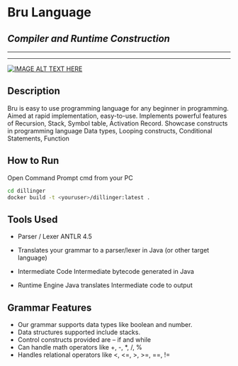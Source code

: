 #  Bru Language  
## *Compiler and Runtime Construction*
---
***
[![IMAGE ALT TEXT HERE](http://img.youtube.com/vi/YOUTUBE_VIDEO_ID_HERE/0.jpg)](http://www.youtube.com/watch?v=YOUTUBE_VIDEO_ID_HERE)
## Description
Bru is easy to use programming language for any beginner in programming. Aimed at rapid implementation, easy-to-use. Implements powerful 
features of Recursion, Stack, Symbol table, Activation Record. Showcase constructs in programming language Data types, Looping constructs, 
Conditional Statements, Function


## How to Run
Open Command Prompt cmd from your PC

```sh
cd dillinger
docker build -t <youruser>/dillinger:latest .
```

## Tools Used
* Parser / Lexer
  ANTLR 4.5
 - Translates your grammar to a parser/lexer in Java (or other target language)

* Intermediate Code
Intermediate bytecode generated in Java

* Runtime Engine
Java translates Intermediate code to output

## Grammar Features
* Our grammar supports data types like boolean and number.
* Data structures supported include stacks.
* Control constructs provided are – if and while
* Can handle math operators like +, -, *, /, % 
* Handles relational operators like <, <=, >, >=, ==, !=


